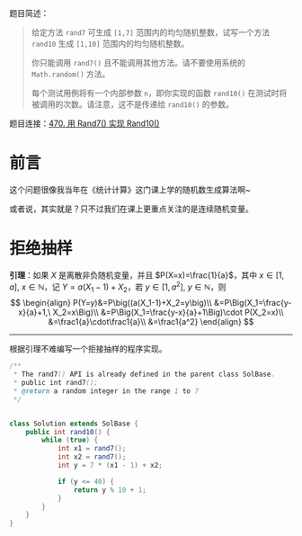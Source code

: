 题目简述：

> 给定方法 `rand7` 可生成 `[1,7]` 范围内的均匀随机整数，试写一个方法 `rand10` 生成 `[1,10]` 范围内的均匀随机整数。
>
> 你只能调用 `rand7()` 且不能调用其他方法。请不要使用系统的 `Math.random()` 方法。
>
> 每个测试用例将有一个内部参数 `n`，即你实现的函数 `rand10()` 在测试时将被调用的次数。请注意，这不是传递给 `rand10()` 的参数。

题目连接：[470. 用 Rand7() 实现 Rand10()](https://leetcode.cn/problems/implement-rand10-using-rand7/)

# 前言

这个问题很像我当年在《统计计算》这门课上学的随机数生成算法啊~

或者说，其实就是？只不过我们在课上更重点关注的是连续随机变量。

# 拒绝抽样

**引理**：如果 $X$ 是离散非负随机变量，并且 $P(X=x)=\frac{1}{a}$，其中 $x\in[1,a],\ x\in\mathbb{N}$，记 $Y=a(X_1-1)+X_2$，若 $y\in[1,a^2],\ y\in\mathbb{N}$，则
$$
\begin{align}
P(Y=y)&=P\big((a(X_1-1)+X_2=y\big)\\
&=P\Big(X_1=\frac{y-x}{a}+1,\ X_2=x\Big)\\
&=P\Big(X_1=\frac{y-x}{a}+1\Big)\cdot P(X_2=x)\\
&=\frac1{a}\cdot\frac1{a}\\
&=\frac1{a^2}
\end{align}
$$

---

根据引理不难编写一个拒接抽样的程序实现。

```java
/**
 * The rand7() API is already defined in the parent class SolBase.
 * public int rand7();
 * @return a random integer in the range 1 to 7
 */


class Solution extends SolBase {
    public int rand10() {
        while (true) {
            int x1 = rand7();
            int x2 = rand7();
            int y = 7 * (x1 - 1) + x2;

            if (y <= 40) {
                return y % 10 + 1;
            }
        }
    }
}
```